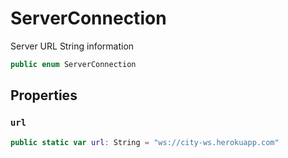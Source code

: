 # ServerConnection

Server URL String information

``` swift
public enum ServerConnection 
```

## Properties

### `url`

``` swift
public static var url: String = "ws://city-ws.herokuapp.com"
```
